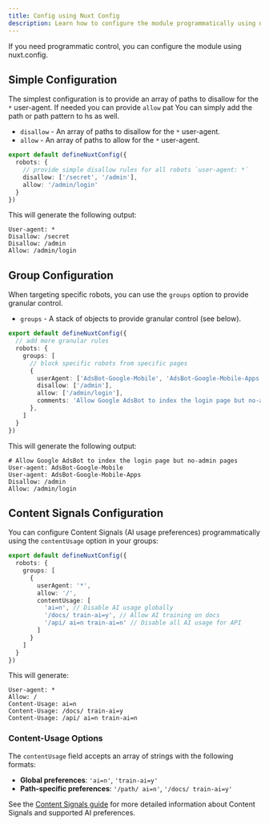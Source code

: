 ```yaml
---
title: Config using Nuxt Config
description: Learn how to configure the module programmatically using nuxt.config.
---
```


If you need programmatic control, you can configure the module using nuxt.config.

## Simple Configuration

The simplest configuration is to provide an array of paths to disallow for the `*` user-agent. If needed you can
provide `allow` pat
You can simply add the path or path pattern to hs as well.

- `disallow` - An array of paths to disallow for the `*` user-agent.
- `allow` - An array of paths to allow for the `*` user-agent.

```ts [nuxt.config.ts]
export default defineNuxtConfig({
  robots: {
    // provide simple disallow rules for all robots `user-agent: *`
    disallow: ['/secret', '/admin'],
    allow: '/admin/login'
  }
})
```

This will generate the following output:

```robots-txt [robots.txt]
User-agent: *
Disallow: /secret
Disallow: /admin
Allow: /admin/login
```

## Group Configuration

When targeting specific robots, you can use the `groups` option to provide granular control.

- `groups` - A stack of objects to provide granular control (see below).

```ts [nuxt.config.ts]
export default defineNuxtConfig({
  // add more granular rules
  robots: {
    groups: [
      // block specific robots from specific pages
      {
        userAgent: ['AdsBot-Google-Mobile', 'AdsBot-Google-Mobile-Apps'],
        disallow: ['/admin'],
        allow: ['/admin/login'],
        comments: 'Allow Google AdsBot to index the login page but no-admin pages'
      },
    ]
  }
})
```

This will generate the following output:

```robots-txt [robots.txt]
# Allow Google AdsBot to index the login page but no-admin pages
User-agent: AdsBot-Google-Mobile
User-agent: AdsBot-Google-Mobile-Apps
Disallow: /admin
Allow: /admin/login
```

## Content Signals Configuration

You can configure Content Signals (AI usage preferences) programmatically using the `contentUsage` option in your groups:

```ts [nuxt.config.ts]
export default defineNuxtConfig({
  robots: {
    groups: [
      {
        userAgent: '*',
        allow: '/',
        contentUsage: [
          'ai=n', // Disable AI usage globally
          '/docs/ train-ai=y', // Allow AI training on docs
          '/api/ ai=n train-ai=n' // Disable all AI usage for API
        ]
      }
    ]
  }
})
```

This will generate:

```robots-txt [robots.txt]
User-agent: *
Allow: /
Content-Usage: ai=n
Content-Usage: /docs/ train-ai=y
Content-Usage: /api/ ai=n train-ai=n
```

### Content-Usage Options

The `contentUsage` field accepts an array of strings with the following formats:

- **Global preferences**: `'ai=n'`, `'train-ai=y'`
- **Path-specific preferences**: `'/path/ ai=n'`, `'/docs/ train-ai=y'`

See the [Content Signals guide](/docs/robots/guides/robots-txt#content-signals) for more detailed information about Content Signals and supported AI preferences.
